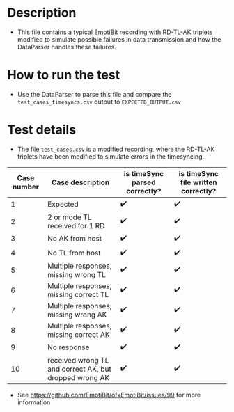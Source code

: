 # Description
- This file contains a typical EmotiBit recording with RD-TL-AK triplets modified to simulate possible failures in data transmission and how the DataParser handles these failures.

# How to run the test
- Use the DataParser to parse this file and compare the `test_cases_timesyncs.csv` output to `EXPECTED_OUTPUT.csv`

# Test details
- The file `test_cases.csv` is a modified recording, where the RD-TL-AK triplets have been modified to simulate errors in the timesyncing.

|Case number| Case description| is timeSync parsed correctly? | is timeSync file written correctly?|
|--------------|-------------------|---------------------------------|---------------------------------|
|1|Expected | ✔️  | ✔️  |
|2| 2 or mode TL received for 1 RD |  ✔️ | ✔️|
|3|No AK from host | ✔️| ✔️|
|4| No TL from host | ✔️ | ✔️ |
|5|Multiple responses, missing wrong TL | ✔️ | ✔️ |
|6|Multiple responses, missing correct TL | ✔️ | ✔️ |
|7|Multiple responses, missing wrong AK | ✔️ | ✔️ |
|8|Multiple responses, missing correct AK| ✔️ | ✔️ |
|9|No response | ✔️ | ✔️ |
|10| received wrong TL and correct AK, but dropped wrong AK | ✔️  | ✔️ |

- See https://github.com/EmotiBit/ofxEmotiBit/issues/99 for more information
